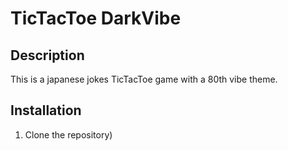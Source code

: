 # TicTacToe DarkVibe
## Description
This is a japanese jokes TicTacToe game with a 80th vibe theme.
## Installation
1. Clone the repository)
